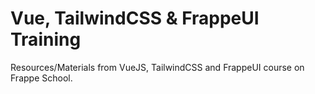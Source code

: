 # Vue, TailwindCSS & FrappeUI Training

Resources/Materials from VueJS, TailwindCSS and FrappeUI course on Frappe School.
